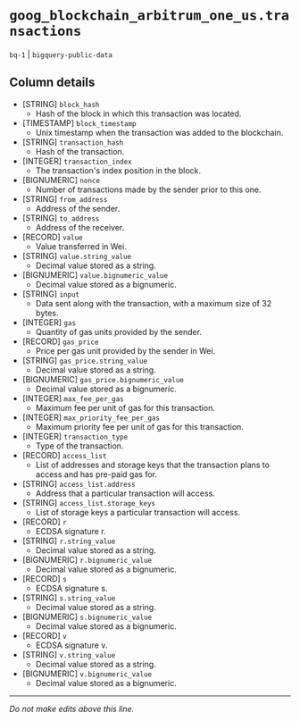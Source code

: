# `goog_blockchain_arbitrum_one_us.transactions`
`bq-1` | `bigquery-public-data`

## Column details
* [STRING]    `block_hash`
  - Hash of the block in which this transaction was located.
* [TIMESTAMP] `block_timestamp`
  - Unix timestamp when the transaction was added to the blockchain.
* [STRING]    `transaction_hash`
  - Hash of the transaction.
* [INTEGER]   `transaction_index`
  - The transaction's index position in the block.
* [BIGNUMERIC] `nonce`
  - Number of transactions made by the sender prior to this one.
* [STRING]    `from_address`
  - Address of the sender.
* [STRING]    `to_address`
  - Address of the receiver.
* [RECORD]    `value`
  - Value transferred in Wei.
* [STRING]    `value.string_value`
  - Decimal value stored as a string.
* [BIGNUMERIC] `value.bignumeric_value`
  - Decimal value stored as a bignumeric.
* [STRING]    `input`
  - Data sent along with the transaction, with a maximum size of 32 bytes.
* [INTEGER]   `gas`
  - Quantity of gas units provided by the sender.
* [RECORD]    `gas_price`
  - Price per gas unit provided by the sender in Wei.
* [STRING]    `gas_price.string_value`
  - Decimal value stored as a string.
* [BIGNUMERIC] `gas_price.bignumeric_value`
  - Decimal value stored as a bignumeric.
* [INTEGER]   `max_fee_per_gas`
  - Maximum fee per unit of gas for this transaction.
* [INTEGER]   `max_priority_fee_per_gas`
  - Maximum priority fee per unit of gas for this transaction.
* [INTEGER]   `transaction_type`
  - Type of the transaction.
* [RECORD]    `access_list`
  - List of addresses and storage keys that the transaction plans to access and has pre-paid gas for.
* [STRING]    `access_list.address`
  - Address that a particular transaction will access.
* [STRING]    `access_list.storage_keys`
  - List of storage keys a particular transaction will access.
* [RECORD]    `r`
  - ECDSA signature r.
* [STRING]    `r.string_value`
  - Decimal value stored as a string.
* [BIGNUMERIC] `r.bignumeric_value`
  - Decimal value stored as a bignumeric.
* [RECORD]    `s`
  - ECDSA signature s.
* [STRING]    `s.string_value`
  - Decimal value stored as a string.
* [BIGNUMERIC] `s.bignumeric_value`
  - Decimal value stored as a bignumeric.
* [RECORD]    `v`
  - ECDSA signature v.
* [STRING]    `v.string_value`
  - Decimal value stored as a string.
* [BIGNUMERIC] `v.bignumeric_value`
  - Decimal value stored as a bignumeric.

-------------------------------------------------------------------------------
*Do not make edits above this line.*

